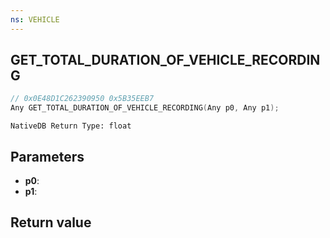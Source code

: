 ```yaml
---
ns: VEHICLE
---
```

## GET_TOTAL_DURATION_OF_VEHICLE_RECORDING

```c
// 0x0E48D1C262390950 0x5B35EEB7
Any GET_TOTAL_DURATION_OF_VEHICLE_RECORDING(Any p0, Any p1);
```

```
NativeDB Return Type: float
```

## Parameters
* **p0**: 
* **p1**: 

## Return value
